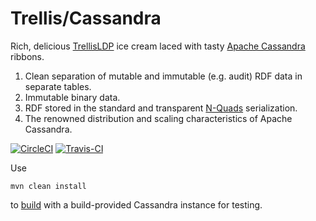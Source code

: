 # Trellis/Cassandra
Rich, delicious [TrellisLDP](https://github.com/trellis-ldp/trellis) ice cream laced with tasty [Apache Cassandra](https://cassandra.apache.org/) ribbons.

1. Clean separation of mutable and immutable (e.g. audit) RDF data in separate tables.
2. Immutable binary data.
2. RDF stored in the standard and transparent [N-Quads](https://www.w3.org/TR/n-quads/) serialization.
3. The renowned distribution and scaling characteristics of Apache Cassandra.

[![CircleCI](https://circleci.com/gh/trellis-ldp/trellis-cassandra/tree/master.svg?style=svg)](https://circleci.com/gh/trellis-ldp/trellis-cassandra/tree/master)
[![Travis-CI](https://travis-ci.com/trellis-ldp/trellis-cassandra.svg?branch=master)](https://travis-ci.com/trellis-ldp/trellis-cassandra)

Use
```
mvn clean install
```
to [build](wiki/Building-and-running) with a build-provided Cassandra instance for testing.
